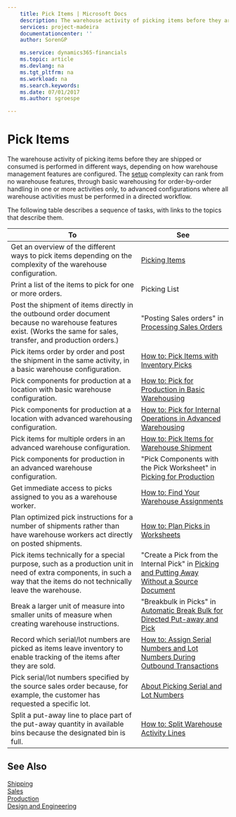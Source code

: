 ```yaml
---
    title: Pick Items | Microsoft Docs
    description: The warehouse activity of picking items before they are shipped or consumed is performed in different ways, depending on how warehouse management features are configured. The [setup](../configure-warehouse-processes.md) complexity can rank from no warehouse features, through basic warehousing for order-by-order handling in one or more activities only, to advanced configurations where all warehouse activities must be performed in a directed workflow.
    services: project-madeira
    documentationcenter: ''
    author: SorenGP

    ms.service: dynamics365-financials
    ms.topic: article
    ms.devlang: na
    ms.tgt_pltfrm: na
    ms.workload: na
    ms.search.keywords:
    ms.date: 07/01/2017
    ms.author: sgroespe

---
```

# Pick Items
The warehouse activity of picking items before they are shipped or consumed is performed in different ways, depending on how warehouse management features are configured. The [setup](../configure-warehouse-processes.md) complexity can rank from no warehouse features, through basic warehousing for order-by-order handling in one or more activities only, to advanced configurations where all warehouse activities must be performed in a directed workflow.  
  
 The following table describes a sequence of tasks, with links to the topics that describe them.   
  
|**To**|**See**|  
|------------|-------------|  
|Get an overview of the different ways to pick items depending on the complexity of the warehouse configuration.|[Picking Items](../picking-items.md)|  
|Print a list of the items to pick for one or more orders.|Picking List|  
|Post the shipment of items directly in the outbound order document because no warehouse features exist. (Works the same for sales, transfer, and production orders.)|"Posting Sales orders" in [Processing Sales Orders](../processing-sales-orders.md)|  
|Pick items order by order and post the shipment in the same activity, in a basic warehouse configuration.|[How to: Pick Items with Inventory Picks](../how-to-pick-items-with-inventory-picks.md)|  
|Pick components for production at a location with basic warehouse configuration.|[How to: Pick for Production in Basic Warehousing](../how-to-pick-for-production-in-basic-warehousing.md)|  
|Pick components for production at a location with advanced warehousing configuration.|[How to: Pick for Internal Operations in Advanced Warehousing](../how-to-pick-for-internal-operations-in-advanced-warehousing.md)|  
|Pick items for multiple orders in an advanced warehouse configuration.|[How to: Pick Items for Warehouse Shipment](../how-to-pick-items-for-warehouse-shipment.md)|  
|Pick components for production in an advanced warehouse configuration.|"Pick Components with the Pick Worksheet" in [Picking for Production](../how-to-pick-for-production-in-basic-warehousing.md)|  
|Get immediate access to picks assigned to you as a warehouse worker.|[How to: Find Your Warehouse Assignments](../how-to-find-your-warehouse-assignments.md)|  
|Plan optimized pick instructions for a number of shipments rather than have warehouse workers act directly on posted shipments.|[How to: Plan Picks in Worksheets](../how-to-plan-picks-in-worksheets.md)|  
|Pick items technically for a special purpose, such as a production unit in need of extra components, in such a way that the items do not technically leave the warehouse.|"Create a Pick from the Internal Pick" in [Picking and Putting Away Without a Source Document](../how-to-create-put-aways-from-internal-put-aways.md)|  
|Break a larger unit of measure into smaller units of measure when creating warehouse instructions.|"Breakbulk in Picks" in [Automatic Break Bulk for Directed Put-away and Pick](../automatic-breaking-bulk-with-directed-put-away-and-pick.md)|  
|Record which serial/lot numbers are picked as items leave inventory to enable tracking of the items after they are sold.|[How to: Assign Serial Numbers and Lot Numbers During Outbound Transactions](../how-to-assign-serial-numbers-and-lot-numbers-during-outbound-transactions.md)|  
|Pick serial/lot numbers specified by the source sales order because, for example, the customer has requested a specific lot.|[About Picking Serial and Lot Numbers](../about-picking-serial-and-lot-numbers.md)|  
|Split a put-away line to place part of the put-away quantity in available bins because the designated bin is full.|[How to: Split Warehouse Activity Lines](../how-to-split-warehouse-activity-lines.md)|  
  
## See Also  
 [Shipping](../Shipping.md)   
 [Sales](../sales.md)   
 [Production](../production.md)   
 [Design and Engineering](../design-and-engineering.md)